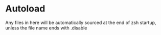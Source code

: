 # Autoload

Any files in here will be automatically sourced at the end of zsh startup, unless the file name ends with .disable
